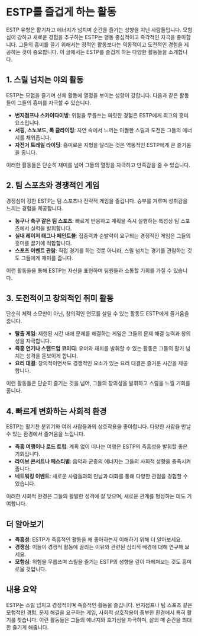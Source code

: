 # ESTP를 즐겁게 하는 활동

ESTP 유형은 활기차고 에너지가 넘치며 순간을 즐기는 성향을 지닌 사람들입니다. 모험심이 강하고 새로운 경험을 추구하는 ESTP는 행동 중심적이고 즉각적인 자극을 좋아합니다. 그들의 흥미를 끌기 위해서는 정적인 활동보다는 역동적이고 도전적인 경험을 제공하는 것이 중요합니다. 이 글에서는 ESTP를 즐겁게 하는 다양한 활동들을 소개합니다.

## 1. 스릴 넘치는 야외 활동

ESTP는 모험을 즐기며 신체 활동에 열정을 보이는 성향이 강합니다. 다음과 같은 활동들이 그들의 흥미를 자극할 수 있습니다.

* **번지점프나 스카이다이빙**: 위험을 무릅쓰는 짜릿한 경험은 ESTP에게 최고의 흥미 요소입니다.
* **서핑, 스노보드, 록 클라이밍**: 자연 속에서 느끼는 아찔한 스릴과 도전은 그들의 에너지를 채워줍니다.
* **자전거 트레일 라이딩**: 흥미로운 지형을 달리는 것은 역동적인 ESTP에게 큰 즐거움을 줍니다.

이러한 활동들은 단순히 재미를 넘어 그들의 열정을 자극하고 만족감을 줄 수 있습니다.

## 2. 팀 스포츠와 경쟁적인 게임

경쟁심이 강한 ESTP는 팀 스포츠나 전략적 게임을 즐깁니다. 승부를 겨루며 성취감을 느끼는 경험을 제공합니다.

* **농구나 축구 같은 팀 스포츠**: 빠르게 반응하고 계획을 즉시 실행하는 특성상 팀 스포츠에서 실력을 발휘합니다.
* **실내 레이저 태그나 페인트볼**: 집중력과 순발력이 요구되는 경쟁적인 게임은 그들의 흥미를 끌기에 적합합니다.
* **스포츠 이벤트 관람**: 직접 경기를 하는 것뿐 아니라, 스릴 넘치는 경기를 관람하는 것도 그들에게 재미를 줍니다.

이런 활동들을 통해 ESTP는 자신을 표현하며 팀원들과 소통할 기회를 가질 수 있습니다.

## 3. 도전적이고 창의적인 취미 활동

단순히 체력 소모만이 아닌, 창의적인 면모를 살릴 수 있는 활동도 ESTP에게 즐거움을 줍니다.

* **탈출 게임**: 제한된 시간 내에 문제를 해결하는 게임은 그들의 문제 해결 능력과 창의성을 자극합니다.
* **즉흥 연기나 스탠드업 코미디**: 유머와 재치를 발휘할 수 있는 활동은 그들의 활기 넘치는 성격을 돋보이게 합니다.
* **요리 대결**: 창의적이면서도 경쟁적인 요소가 있는 요리 대결은 즐거운 시간을 제공합니다.

이런 활동들은 단순히 즐기는 것을 넘어, 그들의 창의성을 발휘하고 스릴을 느낄 기회를 줍니다.

## 4. 빠르게 변화하는 사회적 환경

ESTP는 활기찬 분위기와 여러 사람들과의 상호작용을 좋아합니다. 다양한 사람을 만날 수 있는 환경에서 즐거움을 느낍니다.

* **즉흥 여행이나 로드 트립**: 계획 없이 떠나는 여행은 ESTP의 즉흥성을 발휘할 좋은 기회입니다.
* **라이브 콘서트나 페스티벌**: 음악과 군중의 에너지는 그들의 사회적 성향을 충족시켜 줍니다.
* **네트워킹 이벤트**: 새로운 사람들과의 만남과 대화를 통해 다양한 관점을 경험할 수 있습니다.

이러한 사회적 환경은 그들의 활발한 성격에 잘 맞으며, 새로운 관계를 형성하는 데도 기여합니다.

## 더 알아보기

* **즉흥성**: ESTP가 즉흥적인 활동을 왜 좋아하는지 이해하기 위해 더 알아보세요.
* **경쟁심**: 이들이 경쟁적 활동에 끌리는 이유와 관련된 심리적 배경에 대해 연구해 보세요.
* **모험심**: 위험을 무릅쓰며 스릴을 즐기는 ESTP의 성향을 깊이 파헤쳐보는 것도 흥미로울 것입니다.

## 내용 요약

ESTP는 스릴 넘치고 경쟁적이며 즉흥적인 활동을 즐깁니다. 번지점프나 팀 스포츠 같은 모험적인 경험, 문제 해결을 요구하는 게임, 사회적 상호작용이 풍부한 환경에서 특히 활기를 찾습니다. 이런 활동들은 그들의 에너지와 호기심을 자극하며, 삶의 매 순간을 최대한 즐기게 해줍니다.